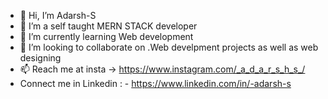 - 👋 Hi, I’m Adarsh-S
- 👀 I’m a self taught MERN STACK developer
- 🌱 I’m currently learning Web development
- 💞️ I’m looking to collaborate on .Web develpment projects as well as web designing
- 📫 Reach me at insta -> https://www.instagram.com/_a_d_a_r_s_h_s_/
- Connect me in Linkedin : - https://www.linkedin.com/in/-adarsh-s

